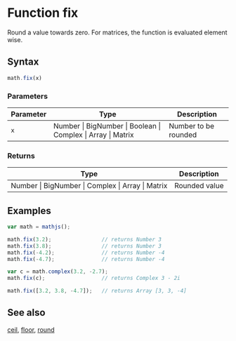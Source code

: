 # Function fix

Round a value towards zero.
For matrices, the function is evaluated element wise.


## Syntax

```js
math.fix(x)
```

### Parameters

Parameter | Type | Description
--------- | ---- | -----------
`x` | Number &#124; BigNumber &#124; Boolean &#124; Complex &#124; Array &#124; Matrix | Number to be rounded

### Returns

Type | Description
---- | -----------
Number &#124; BigNumber &#124; Complex &#124; Array &#124; Matrix | Rounded value


## Examples

```js
var math = mathjs();

math.fix(3.2);                // returns Number 3
math.fix(3.8);                // returns Number 3
math.fix(-4.2);               // returns Number -4
math.fix(-4.7);               // returns Number -4

var c = math.complex(3.2, -2.7);
math.fix(c);                  // returns Complex 3 - 2i

math.fix([3.2, 3.8, -4.7]);   // returns Array [3, 3, -4]
```


## See also

[ceil](ceil.md),
[floor](floor.md),
[round](round.md)


<!-- Note: This file is automatically generated from source code comments. Changes made in this file will be overridden. -->
